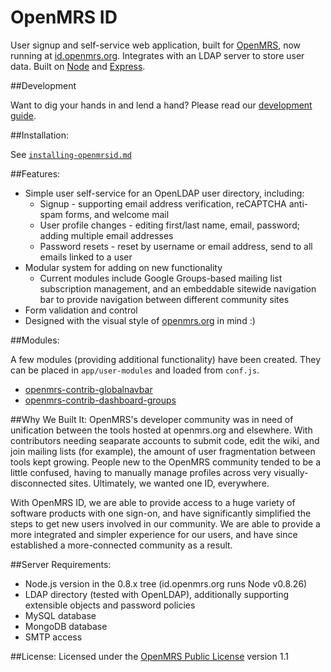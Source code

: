 OpenMRS ID 
=========

User signup and self-service web application, built for [OpenMRS](http://openmrs.org), now running at [id.openmrs.org](http://id.openmrs.org). Integrates with an LDAP server to store user data. Built on [Node](https://github.com/joyent/node) and [Express](https://github.com/visionmedia/express).

##Development

Want to dig your hands in and lend a hand? Please read our [development guide](https://github.com/openmrs/openmrs-contrib-id/blob/master/development-guide.md). 

##Installation:

See [`installing-openmrsid.md`](https://github.com/openmrs/openmrs-contrib-id/blob/master/installing-openmrsid.md)

##Features:

* Simple user self-service for an OpenLDAP user directory, including:
	* Signup - supporting email address verification, reCAPTCHA anti-spam forms, and welcome mail 
	* User profile changes - editing first/last name, email, password; adding multiple email addresses
	* Password resets - reset by username or email address, send to all emails linked to a user
* Modular system for adding on new functionality
	* Current modules include Google Groups-based mailing list subscription management, and an embeddable sitewide navigation bar to provide navigation between different community sites
* Form validation and control
* Designed with the visual style of [openmrs.org](http://openmrs.org) in mind :)
 
##Modules:

A few modules (providing additional functionality) have been created. They can be placed in `app/user-modules` and loaded from `conf.js`.

* [openmrs-contrib-globalnavbar](https://github.com/elliottwilliams/openmrs-contrib-globalnavbar)
* [openmrs-contrib-dashboard-groups](https://github.com/elliottwilliams/openmrs-contrib-dashboard-groups)

##Why We Built It:
OpenMRS's developer community was in need of unification between the tools hosted at openmrs.org and elsewhere. With contributors needing seaparate accounts to submit code, edit the wiki, and join mailing lists (for example), the amount of user fragmentation between tools kept growing. People new to the OpenMRS community tended to be a little confused, having to manually manage profiles across very visually-disconnected sites. Ultimately, we wanted one ID, everywhere.

With OpenMRS ID, we are able to provide access to a huge variety of software products with one sign-on, and have significantly simplified the steps to get new users involved in our community. We are able to provide a more integrated and simpler experience for our users, and have since established a more-connected community as a result.

##Server Requirements:

* Node.js version in the 0.8.x tree (id.openmrs.org runs Node v0.8.26)
* LDAP directory (tested with OpenLDAP), additionally supporting extensible objects and password policies
* MySQL database
* MongoDB database
* SMTP access

##License:
Licensed under the [OpenMRS Public License](http://license.openmrs.org) version 1.1

